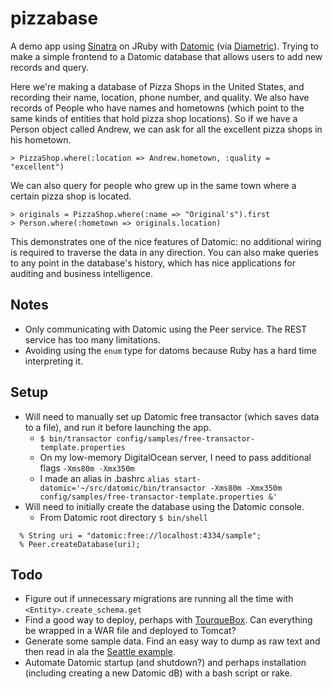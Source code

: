 pizzabase
=========

A demo app using [Sinatra](http://www.sinatrarb.com/) on JRuby with [Datomic](www.datomic.com) (via [Diametric](https://github.com/relevance/diametric)).
Trying to make a simple frontend to a Datomic database that allows users to add new records and query.

Here we're making a database of Pizza Shops in the United States, and recording their name, location, phone number, and quality. We also have records of People who have names and hometowns (which point to the same kinds of entities that hold pizza shop locations).
So if we have a Person object called Andrew, we can ask for all the excellent pizza shops in his hometown.
```
> PizzaShop.where(:location => Andrew.hometown, :quality = "excellent")
```

We can also query for people who grew up in the same town where a certain pizza shop is located.
```
> originals = PizzaShop.where(:name => "Original's").first
> Person.where(:hometown => originals.location)
```

This demonstrates one of the nice features of Datomic: no additional wiring is required to traverse the data in any direction. You can also make queries to any point in the database's history, which has nice applications for auditing and business intelligence.

Notes
-----
* Only communicating with Datomic using the Peer service. The REST service has too many limitations.
* Avoiding using the ```enum``` type for datoms because Ruby has a hard time interpreting it.

Setup
-----
* Will need to manually set up Datomic free transactor (which saves data to a file), and run it before launching the app.
  * ```$ bin/transactor config/samples/free-transactor-template.properties```
  * On my low-memory DigitalOcean server, I need to pass additional flags ```-Xms80m -Xmx350m```
  * I made an alias in .bashrc ```alias start-datomic='~/src/datomic/bin/transactor -Xms80m -Xmx350m config/samples/free-transactor-template.properties &'```
* Will need to initially create the database using the Datomic console.
  * From Datomic root directory ```$ bin/shell```
```
  % String uri = "datomic:free://localhost:4334/sample";
  % Peer.createDatabase(uri);
```

Todo
----
* Figure out if unnecessary migrations are running all the time with ```<Entity>.create_schema.get```
* Find a good way to deploy, perhaps with [TourqueBox](http://recipes.sinatrarb.com/p/deployment/jruby#label-Deployment+with+TorqueBox). Can everything be wrapped in a WAR file and deployed to Tomcat?
* Generate some sample data. Find an easy way to dump as raw text and then read in ala the [Seattle example](https://github.com/relevance/diametric/wiki/Seattle-Example).
* Automate Datomic startup (and shutdown?) and perhaps installation (including creating a new Datomic dB) with a bash script or rake.
